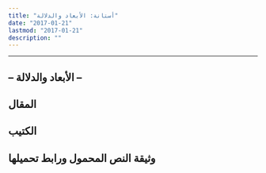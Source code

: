 ```yaml
---
title: "أستانة: الأبعاد والدلالة"
date: "2017-01-21"
lastmod: "2017-01-21"
description: ""
---
```

****

## **– الأبعاد والدلالة –**

## المقال

## الكتيب

## وثيقة النص المحمول ورابط تحميلها

###